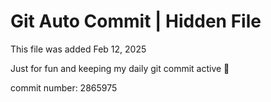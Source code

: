 # Git Auto Commit | Hidden File

This file was added Feb 12, 2025

Just for fun and keeping my daily git commit active 🤪

commit number: 2865975
